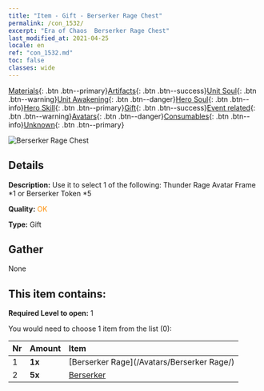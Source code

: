```yaml
---
title: "Item - Gift - Berserker Rage Chest"
permalink: /con_1532/
excerpt: "Era of Chaos  Berserker Rage Chest"
last_modified_at: 2021-04-25
locale: en
ref: "con_1532.md"
toc: false
classes: wide
---
```

 [Materials](/Items/){: .btn .btn--primary}[Artifacts](/Items/Artifacts/){: .btn .btn--success}[Unit Soul](/Items/UnitSoul/){: .btn .btn--warning}[Unit Awakening](/Items/UnitAwakening/){: .btn .btn--danger}[Hero Soul](/Items/HeroSoul/){: .btn .btn--info}[Hero Skill](/Items/HeroSkill/){: .btn .btn--primary}[Gift](/Items/Gift/){: .btn .btn--success}[Event related](/Items/Events/){: .btn .btn--warning}[Avatars](/Items/Avatars/){: .btn .btn--danger}[Consumables](/Items/Consumables/){: .btn .btn--info}[Unknown](/Items/Unknown/){: .btn .btn--primary}

 ![Berserker Rage Chest](/images/t/i_907146.png)

## Details
 **Description:** Use it to select 1 of the following: Thunder Rage Avatar Frame *1 or Berserker Token *5

 **Quality:** <span style="color: #FF8C00">OK</span>

 **Type:** Gift

## Gather

  None

## This item contains:

 **Required Level to open:** 1

 You would need to choose 1 item from the list (0):

  | Nr | Amount |     Item    |
  |:---|:-------|:------------|
  | 1 |  **1x** | [Berserker Rage](/Avatars/Berserker Rage/) |  | 
  | 2 |  **5x** | [Berserker](/Items/unt_224/) |  | 
